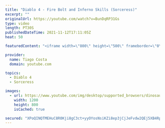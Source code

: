 ```yaml
---
title: "Diablo 4 - Fire Bolt and Inferno Skills (Sorceress)"
excerpt: ""
originalUrl: https://youtube.com/watch?v=BunDqRP31Gs
type: video
length: PT30S
publishedDateTime: 2021-11-12T17:11:05Z
heat: 50

featuredContent: "<iframe width=\"800\" height=\"500\" frameborder=\"0\" src=\"https://www.youtube.com/embed/BunDqRP31Gs\" allow=\"accelerometer; autoplay; encrypted-media; gyroscope; picture-in-picture\" allowfullscreen></iframe>"

provider:
  name: Tiago Costa
  domain: youtube.com

topics:
  - Diablo 4
  - Sorceress

images:
  - url: https://www.youtube.com/img/desktop/supported_browsers/dinosaur.png
    width: 1200
    height: 800
    isCached: true

secured: "XPoQINQTMEHuC8R0Kji8gC3ct+yyOYosNsiKZi8ep3jCjJeFvdw2QEj5XB4RpEctmZ8QAzu8b6Y35IgDBBVRU70DqzlirxmzYn5Qq62OBvziWjVeQqPGffhw8Qhh4YhmK9NQbsHUYahs9g/CzBzalJyzUE57xFEySm9eei1jT5gsg67kZyKP0aOUIz1l4hiXcKo90FMZhHaGuPyn0cbl/JVztshs3jSEp05Ia9LTkcHvrnRN0O1Om/xPyc/1fTyyjdwiZnW01kd2VtKNWFjNk2cMXv+2gQBuI6+DRvYS9h6qfJnbEEF/PGWrC9x9Z3jrPuECZ6DHqWTQoQ5/Kw0/TpwqYFy9bake2JsnpUYh1Jf/sFrE90Jx6yHCbuBGcAD9TiBa44sqtwUUiac2fninGiu6zyxqtbuaLBrZCz95hwc=;bj5fLiFecH6jHeHQ9DLmZg=="
---
```


